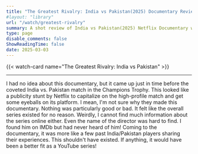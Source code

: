 ```yaml
---
title: "The Greatest Rivalry: India vs Pakistan(2025) Documentary Review - ★ ☆ ☆ ☆ ☆"
#layout: "library"
url: "/watch/greatest-rivalry"
summary: A shot review of India vs Pakistan(2025) Netflix Documentary with ratings and a quick take.
type: page
disable_comments: false
ShowReadingTime: false
date: 2025-03-03
---
```


{{< watch-card name="The Greatest Rivalry: India vs Pakistan" >}}

---

I had no idea about this documentary, but it came up just in time before the coveted India vs. Pakistan match in the Champions Trophy. This looked like a publicity stunt by Netflix to capitalize on the high-profile match and get some eyeballs on its platform. I mean, I'm not sure why they made this documentary. Nothing was particularly good or bad. It felt like the overall series existed for no reason. Weirdly, I cannot find much information about the series online either. Even the name of the director was hard to find. I found him on IMDb but had never heard of him! Coming to the documentary, it was more like a few past India/Pakistan players sharing their experiences. This shouldn't have existed. If anything, it would have been a better fit as a YouTube series!

